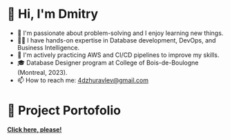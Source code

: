 

# 👋 Hi, I'm Dmitry

- 👀 I'm passionate about problem-solving and I enjoy learning new things.
- 👨‍💻 I have hands-on expertise in Database development, DevOps, and Business Intelligence.
- 🌱 I'm actively practicing AWS and CI/CD pipelines to improve my skills.
- 🎓 Database Designer program at College of Bois-de-Boulogne (Montreal, 2023).
- 📫 How to reach me: [4dzhuravlev@gmail.com](mailto:4dzhuravlev@gmail.com)
# 📂 Project Portofolio
[**Click here, please!**](https://github.com/DimitryZH/Portfolio-Projects)
